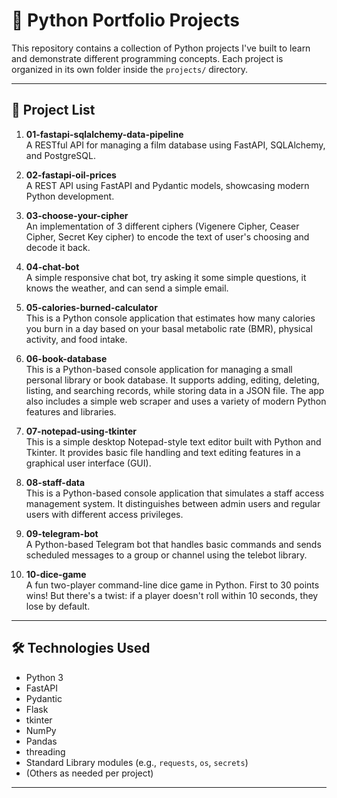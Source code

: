 # 🐍 Python Portfolio Projects

This repository contains a collection of Python projects I've built to learn and demonstrate different programming concepts. Each project is organized in its own folder inside the `projects/` directory.

---

## 📁 Project List

1. **01-fastapi-sqlalchemy-data-pipeline**  
   A RESTful API for managing a film database using FastAPI, SQLAlchemy, and PostgreSQL.

1. **02-fastapi-oil-prices**  
   A REST API using FastAPI and Pydantic models, showcasing modern Python development.

2. **03-choose-your-cipher**  
   An implementation of 3 different ciphers (Vigenere Cipher, Ceaser Cipher, Secret Key cipher) to encode the text of user's choosing and decode it back.

3. **04-chat-bot**  
   A simple responsive chat bot, try asking it some simple questions, it knows the weather, and can send a simple email.

4. **05-calories-burned-calculator**  
   This is a Python console application that estimates how many calories you burn in a day based on your basal metabolic rate (BMR), physical activity, and food intake.

5. **06-book-database**  
   This is a Python-based console application for managing a small personal library or book database. It supports adding, editing, deleting, listing, and searching records, while storing data in a JSON file. The app also includes a simple web scraper and uses a variety of modern Python features and libraries.

6. **07-notepad-using-tkinter**  
   This is a simple desktop Notepad-style text editor built with Python and Tkinter. It provides basic file handling and text editing features in a graphical user interface (GUI).

7. **08-staff-data**  
   This is a Python-based console application that simulates a staff access management system. It distinguishes between admin users and regular users with different access privileges.

8. **09-telegram-bot**  
   A Python-based Telegram bot that handles basic commands and sends scheduled messages to a group or channel using the telebot library.

9. **10-dice-game**  
   A fun two-player command-line dice game in Python. First to 30 points wins! But there's a twist: if a player doesn't roll within 10 seconds, they lose by default.

---

## 🛠️ Technologies Used

- Python 3
- FastAPI
- Pydantic
- Flask
- tkinter
- NumPy
- Pandas
- threading
- Standard Library modules (e.g., `requests`, `os`, `secrets`)
- (Others as needed per project)

---